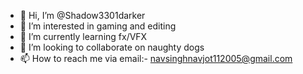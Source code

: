 - 👋 Hi, I’m @Shadow3301darker
- 👀 I’m interested in gaming and editing
- 🌱 I’m currently learning fx/VFX 
- 💞️ I’m looking to collaborate on naughty dogs
- 📫 How to reach me via email:- navsinghnavjot112005@gmail.com

<!---
Shadow3301darker/Shadow3301darker is a ✨ special ✨ repository because its `README.md` (this file) appears on your GitHub profile.
You can click the Preview link to take a look at your changes.
--->
